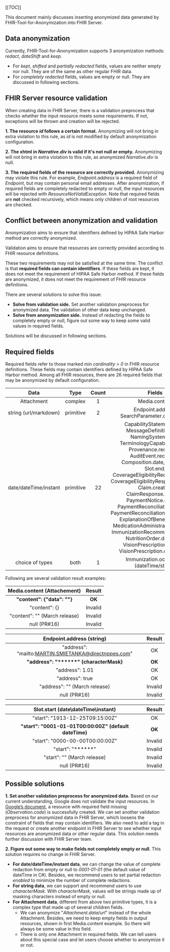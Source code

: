 [[_TOC_]]

This document mainly discusses inserting anonymized data generated by FHIR-Tool-for-Anonymization into FHIR Server.

## Data anonymization
Currently, FHIR-Tool-for-Anonymization supports 3 anonymization methods: _redact_, _dateShift_ and _keep_.
- For _kept_, _shifted_ and _partially redacted_ fields, values are neither empty nor null.
They are of the same as other regular FHIR data.
- For _completely redacted_ fields, values are empty or null.
They are discussed in following sections.

## FHIR Server resource validation
When creating data in FHIR Server, there is a validation preprocess that checks whether the input resource meets some requirements.
If not, exceptions will be thrown and creation will be rejected.

**1. The resource _id_ follows a certain format.**
Anonymizing will not bring in extra violation to this rule, as _id_ is not modified by default anonymization configuration.

**2. The xhtml in _Narrative.div_ is valid if it's not null or empty.**
Anonymizing will not bring in extra violation to this rule, as anonymized _Narrative.div_ is null.

**3. The required fields of the resource are correctly provided.**
Anonymizing may violate this rule.
For example, _Endpoint.address_ is a required field of _Endpoint_, but may contain personal email addresses.
After anonymization, if required fields are completely redacted to empty or null, the input resources will be rejected with  _ResourceNotValidException_.
Note that required fields are **not** checked recursively, which means only children of root resources are checked.

## Conflict between anonymization and validation
Anonymization aims to ensure that identifiers defined by HIPAA Safe Harbor method are correctly anonymized.

Validation aims to ensure that resources are correctly provided according to FHIR resource definitions.

These two requirements may not be satisfied at the same time.
The conflict is that **required fields can contain identifiers**.
If these fields are kept, it does not meet the requirement of HIPAA Safe Harbor method.
If these fields are anonymized, it does not meet the requirement of FHIR resource definitions.

There are several solutions to solve this issue:
- **Solve from validation side.**
Set another validation preprocess for anonymized data.
The validation of other data keep unchanged. 
- **Solve from anonymization side.**
Instead of redacting the fields to completely empty or null, figure out some way to keep some valid values in required fields.

Solutions will be discussed in following sections.

## Required fields
Required fields refer to those marked _min cardinality > 0_ in FHIR resource definitions.
These fields may contain identifiers defined by HIPAA Safe Harbor method.
Among all FHIR resources, there are 26 required fields that may be anonymized by default configuration.

|Data|Type|Count|Fields|
|:-:|:-:|:-:|:-:|
|Attachment|complex|1|Media.content|
|string (url/markdown)|primitive|2|Endpoint.address, SearchParameter.description|
|date/dateTime/instant|primitive|22|CapabilityStatement.date, MessageDefinition.date, NamingSystem.date, TerminologyCapabilities.date, Provenance.recorded, AuditEvent.recorded, Composition.date, Slot.start, Slot.end, CoverageEligibilityRequest.created, CoverageEligibilityResponse.created, Claim.created, ClaimResponse.created, PaymentNotice.created, PaymentReconciliation.created, PaymentReconciliation.paymentDate, ExplanationOfBenefit.created, MedicationAdministration.effective, ImmunizationRecommendation.date, NutritionOrder.dateTime, VisionPrescription.created, VisionPrescription.dateWritten|
|choice of types|both|1|Immunization.occurence (dateTime/string)|

Following are several validation result examples:

|Media.content (Attachement)|Result|
|:-:|:-:|
|**"content": \{"data": ""\}**|**OK**|
|"content": \{\}|Invalid|
|"content": "" (March release)|Invalid|
|null (PR#16)|Invalid|

|Endpoint.address (string)|Result|
|:-:|:-:|
|"address": "mailto:MARTIN.SMIETANKA@directnppes.com"|OK|
|**"address": "\*\*\*\*\*\*" (characterMask)**|**OK**|
|"address": 1.01|OK|
|"address": true|OK|
|"address": "" (March release)|Invalid|
|null (PR#16)|Invalid|

|Slot.start (date\dateTime\instant)|Result|
|:-:|:-:|
|"start": "1913-12-25T09:15:00Z"|OK|
|**"start": "0001-01-01T00:00:00Z" (default dateTime)**|**OK**|
|"start": "0000-00-00T00:00:00Z"|Invalid|
|"start": "******"|Invalid|
|"start": "" (March release)|Invalid|
|null (PR#16)|Invalid|

## Possible solutions
**1. Set another validation preprocess for anonymized data.**
Based on our current understanding, Google does not validate the input resources.
In [Google’s document](https://cloud.google.com/healthcare/docs/how-tos/fhir-resources), a resource with required field missing (_Observation.code_) is successfully created.
We can set another validation preprocess for anonymized data in FHIR Server, which loosens the constraint of fields that may contain identifiers.
We also need to add a tag in the request or create another endpoint in FHIR Server to see whether input resources are anonymized data or other regular data.
This solution needs further discussion with FHIR Server team.

**2. Figure out some way to make fields not completely empty or null.** This solution requires no change in FHIR Server.
- **For date/dateTime/instant data**, we can change the value of complete redaction from empty or null to _0001-01-01_ (the default value of dateTime in C#).
Besides, we recommend users to set partial redaction _enabled_ to minimize the number of complete redactions.
- **For string data**, we can support and recommend users to use _characterMask_.
With _characterMask_, values will be strings made up of masking characters instead of empty or null.
- **For Attachment data**, different from above two primitive types, it is a complex type that made up of several children fields.
  - We can anonymize "_Attachment.data/url_" instead of the whole Attachment.
Besides, we need to keep empty fields in output resources, shown in first Media.content example.
So there will always be some value in this field.
  - There is only one Attachment in required fields.
We can tell users about this special case and let users choose whether to anonymize it or not.

